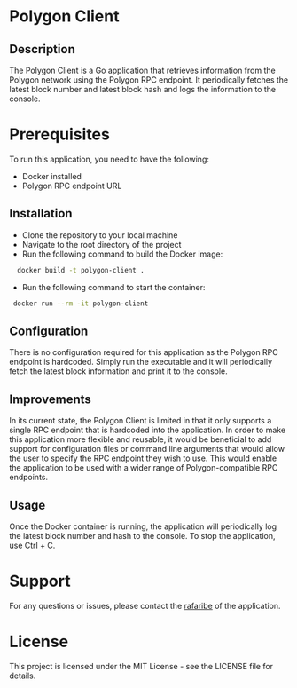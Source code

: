 # Polygon Client

## Description

The Polygon Client is a Go application that retrieves information from the Polygon network using the Polygon RPC endpoint. It periodically fetches the latest block number and latest block hash and logs the information to the console.

# Prerequisites

To run this application, you need to have the following:

- Docker installed
- Polygon RPC endpoint URL

## Installation

- Clone the repository to your local machine
- Navigate to the root directory of the project
- Run the following command to build the Docker image:

```sh
  docker build -t polygon-client .
```

- Run the following command to start the container:
```sh
 docker run --rm -it polygon-client
```


## Configuration

There is no configuration required for this application as the Polygon RPC endpoint is hardcoded. Simply run the executable and it will periodically fetch the latest block information and print it to the console.

## Improvements

In its current state, the Polygon Client is limited in that it only supports a single RPC endpoint that is hardcoded into the application. In order to make this application more flexible and reusable, it would be beneficial to add support for configuration files or command line arguments that would allow the user to specify the RPC endpoint they wish to use. This would enable the application to be used with a wider range of Polygon-compatible RPC endpoints.

## Usage

Once the Docker container is running, the application will periodically log the latest block number and hash to the console. To stop the application, use Ctrl + C.

# Support

For any questions or issues, please contact the [rafaribe](mailto:rafael.ntw@gmail.com) of the application.

# License

This project is licensed under the MIT License - see the LICENSE file for details.

